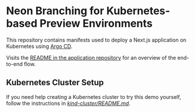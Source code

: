 # Neon Branching for Kubernetes-based Preview Environments

This repository contains manifests used to deploy a Next.js application on
Kubernetes using [Argo CD](https://argo-cd.readthedocs.io/en/stable/). 

Visits the [README in the application repository](https://github.com/evanshortiss/neon-kube-previews-application)
for an overview of the end-to-end flow.

## Kubernetes Cluster Setup

If you need help creating a Kubernetes cluster to try this demo yourself, follow the instructions in
[_kind-cluster/README.md_](/kind-cluster/README.md).
